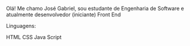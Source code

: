 Olá! Me chamo José Gabriel, sou estudante de Engenharia de Software e atualmente desenvolvedor (iniciante) Front End

Linguagens:

HTML
CSS
Java Script

